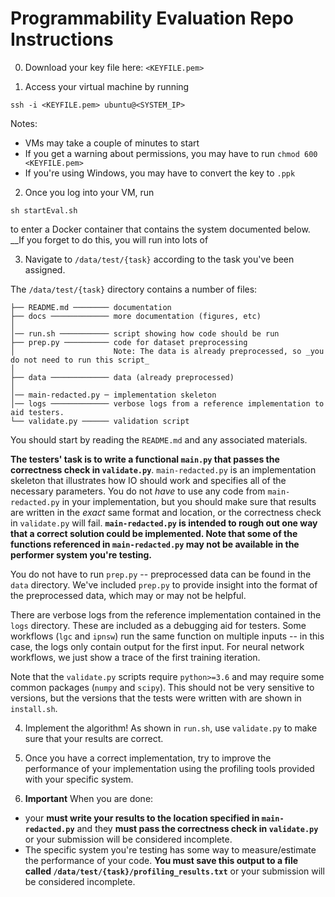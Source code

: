 # Programmability Evaluation Repo Instructions

0) Download your key file here: `<KEYFILE.pem>`

1) Access your virtual machine by running
```
ssh -i <KEYFILE.pem> ubuntu@<SYSTEM_IP>
```
Notes:
 - VMs may take a couple of minutes to start
 - If you get a warning about permissions, you may have to run `chmod 600 <KEYFILE.pem>`
 - If you're using Windows, you may have to convert the key to `.ppk`
 
2) Once you log into your VM, run 
```
sh startEval.sh
```
to enter a Docker container that contains the system documented below.  __If you forget to do this, you will run into lots of 

3) Navigate to `/data/test/{task}` according to the task you've been assigned.

The `/data/test/{task}` directory contains a number of files:
```
├── README.md ──────── documentation
├── docs ───────────── more documentation (figures, etc)
│
│── run.sh ─────────── script showing how code should be run
├── prep.py ────────── code for dataset preprocessing
│                      Note: The data is already preprocessed, so _you do not need to run this script_
│
├── data ───────────── data (already preprocessed)
│
│── main-redacted.py ─ implementation skeleton
│── logs ───────────── verbose logs from a reference implementation to aid testers.
└── validate.py ────── validation script
```

You should start by reading the `README.md` and any associated materials.

__The testers' task is to write a functional `main.py` that passes the correctness check in `validate.py`__.  `main-redacted.py` is an implementation skeleton that illustrates how IO should work and specifies all of the necessary parameters.  You do not _have_ to use any code from `main-redacted.py` in your implementation, but you should make sure that results are written in the _exact_ same format and location, or the correctness check in `validate.py` will fail.  __`main-redacted.py` is intended to rough out one way that a correct solution could be implemented.  Note that some of the functions referenced in `main-redacted.py` may not be available in the performer system you're testing.__

You do not have to run `prep.py` -- preprocessed data can be found in the `data` directory.  We've included `prep.py` to provide insight into the format of the preprocessed data, which may or may not be helpful.

There are verbose logs from the reference implementation contained in the `logs` directory.  These are included as a debugging aid for testers.  Some workflows (`lgc` and `ipnsw`) run the same function on multiple inputs -- in this case, the logs only contain output for the first input.  For neural network workflows, we just show a trace of the first training iteration.

Note that the `validate.py` scripts require `python>=3.6` and may require some common packages (`numpy` and `scipy`).  This should not be very sensitive to versions, but the versions that the tests were written with are shown in `install.sh`.

4) Implement the algorithm!  As shown in `run.sh`, use `validate.py` to make sure that your results are correct.  

5) Once you have a correct implementation, try to improve the performance of your implementation using the profiling tools provided with your specific system.

6) __Important__  When you are done:
 - your __must write your results to the location specified in `main-redacted.py`__ and they __must pass the correctness check in `validate.py`__ or your submission will be considered incomplete.
 - The specific system you're testing has some way to measure/estimate the performance of your code.  __You must save this output to a file called `/data/test/{task}/profiling_results.txt`__ or your submission will be considered incomplete.

